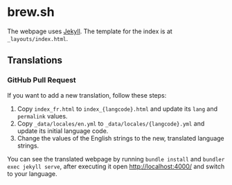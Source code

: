 # brew.sh

The webpage uses [Jekyll](https://github.com/jekyll/jekyll). The template for
the index is at `_layouts/index.html`.

## Translations

### GitHub Pull Request

If you want to add a new translation, follow these steps:

1. Copy `index_fr.html` to `index_{langcode}.html` and update its `lang` and `permalink` values.
2. Copy `_data/locales/en.yml` to `_data/locales/{langcode}.yml` and update its initial language code.
3. Change the values of the English strings to the new, translated language strings.

You can see the translated webpage by running `bundle install` and `bundler exec jekyll serve`, after executing it open
<http://localhost:4000/> and switch to your language.
